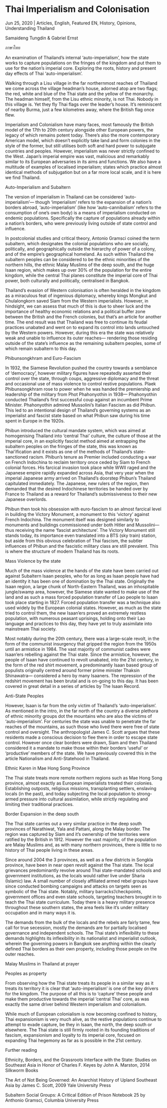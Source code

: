# Thai Imperialism and Colonisation

Jun 25, 2020 | Articles, English, Featured EN, History, Opinions, Understanding Thailand





Samaideng Tungdin & Gabriel Ernst

ภาษาไทย

An examination of Thailand’s internal ‘auto-imperialism’, how the state works to capture populations on the fringes of the kingdom and put them to use for the nation’s imperial core. Exploring the roots, history and present day effects of Thai ‘auto-imperialism’.

Walking through a Lisu village in the far northernmost reaches of Thailand we come across the village headman’s house, adorned atop are two flags; the red, white and blue of the Thai state and the yellow of the monarchy. The headman himself, from the Lisu ethnic minority, is not Thai. Nobody in this village is. Yet they fly Thai flags over the leader’s house. It’s reminiscent of nearby Burma, just a few kilometres away, where the British flag once flew.

Imperialism and Colonialism have many faces, most famously the British model of the 17th to 20th century alongside other European powers, the legacy of which remains potent today. There’s also the more contemporary American model, which doesn’t explicitly take land and form colonies in the style of the former, but still utilises both soft and hard power to subjugate countries and peoples. However, imperialism was never strictly confined to the West. Japan’s imperial empire was vast, malicious and remarkably similar to its European adversaries in its aims and functions. We also have a multitude of examples of localised imperialism; states which practice almost identical methods of subjugation but on a far more local scale, and it is here we find Thailand.



Auto-Imperialism and Subaltern

The version of imperialism in Thailand can be considered ‘auto-imperialism’— though ‘imperialism’ refers to the expansion of a nation’s borders abroad, ‘auto-imperialism’ (like how ‘auto-cannibalism’ refers to the consumption of one’s own body) is a means of imperialism conducted on endemic populations. Specifically the capture of populations already within a nation’s borders, who were previously living outside of state control and influence.

In postcolonial studies and critical theory, Antonio Gramsci coined the term subaltern, which designates the colonial populations who are socially, politically, and geographically outside the hierarchy of power of a colony, and of the empire’s geographical homeland. As such within Thailand the subaltern peoples can be considered to be the ethnic minorities of the northern hills, the ethnic Malay Muslims of the deep south, and the huge Isaan region, which makes up over 30% of the population for the entire kingdom, while the central Thai planes constitute the imperial core of Thai power, both culturally and politically, centralised in Bangkok.



Thailand’s evasion of Western colonisation is often heralded in the kingdom as a miraculous feat of ingenious diplomacy, whereby kings Mongkut and Chulalongkorn saved Siam from the Western imperialists. However, in hindsight, we can assess that much of this is due to sheer luck and the importance of healthy economic relations and a political buffer zone between the British and the French colonies, but that’s an article for another time. The end result was that Thailand was free to continue its feudal practices unabated and went on to expand its control into lands untouched by the Western powers. However, during this era the state was relatively weak and unable to influence its outer reaches— rendering those residing outside of the state’s influence as the remaining subaltern peoples, some of which remain subaltern to this day.

Phibunsongkhram and Euro-Fascism

In 1932, the Siamese Revolution pushed the country towards a semblance of ‘democracy’, however military figures have repeatedly asserted their control over the state, through coups, aggressive diplomacy and the threat and occasional use of mass violence to control restive populations. Plaek Phibunsongkhram rose to power when he was handed the premiership and leadership of the military from Phot Phahonyothin in 1938— Phahonyothin conducted Thailand’s first successful coup against an incumbent Prime Minister. Phahonyothin admired Mussolini’s Italian Fascism as did Phibun. This led to an intentional design of Thailand’s governing systems as an imperialist and fascist state based on what Phibun saw during his time spent in Europe in the 1920s. 

Phibun introduced the cultural mandate system, which was aimed at homogenising Thailand into ‘central Thai’ culture, the culture of those at the imperial core, in an explicitly fascist method aimed at entrapping the subaltern peoples on the fringes of the state, this was known as Thai’ification and it exists as one of the methods of Thailand’s state-sanctioned racism. Phibun’s tenure as Premier included conducting a war on French Indochina to reclaim territory once ceded by Siam to French colonial forces. His farcical invasion took place while WWII raged and the Japanese empire rapidly expanded across Asia, that very year when the imperial Japanese army arrived on Thailand’s doorstep Phibun’s Thailand capitulated immediately. The Japanese, new rulers of the region, then demanded that the desired Indochinese territories be handed over by France to Thailand as a reward for Thailand’s submissiveness to their new Japanese overlords. 

Phibun then took his obsession with euro-fascism to an almost farcical level in building the Victory Monument, a monument to this ‘victory’ against French Indochina. The monument itself was designed similarly to monuments and buildings commissioned under both Hitler and Mussolini— thus receiving the name ‘fascist architecture’. The Victory Monument still stands today, its importance even translated into a BTS (sky train) station, but aside from this obvious celebration of Thai fascism, the subtler influences of Phibun and the fascistic military class are still prevalent. This is where the structure of modern Thailand has its roots. 

Mass Violence by the state

Much of the mass violence at the hands of the state have been carried out against Subaltern Isaan peoples, who for as long as Isaan people have had an identity it has been one of domination by the Thai state. Originally the Isaan region, a large chunk of North-Eastern Thailand, was an inhospitable jungle/swamp area, however, the Siamese state wanted to make use of the land and as such a mass forced population transfer of Lao people to Isaan took place starting in 1827. Forced population transfer was a technique also used widely by the European colonial states. However, as much as the state tried to control them, the new Isaan’ers proved an extremely restless population, with numerous peasant uprisings, holding onto their Lao language and practices to this day, they have yet to truly assimilate into mainstream Thai society. 

Most notably during the 20th century, there was a large-scale revolt, in the form of the communist insurgency that gripped the region from the 1950s until an armistice in 1984. The vast majority of communist cadres were Isaan’ers rebelling against the Thai state. Since the armistice, however, the people of Isaan have continued to revolt unabated, into the 21st century, in the form of the red shirt movement, a predominantly Isaan based group of populists originally centred around former prime minister Thaksin Shinawatra— considered a hero by many Isaaners. The repression of the redshirt movement has been brutal and is on-going to this day. It has been covered in great detail in a series of articles by The Isaan Record.

Anti-State Peoples

However, Isaan is far from the only victim of Thailand’s ‘auto-imperialism’. As mentioned in the intro, in the far north of the country a diverse plethora of ethnic minority groups dot the mountains who are also the victims of ‘auto-imperialism’. For centuries the state was unable to penetrate the far reaches of the mountains, as such those who lived there were free of state control and oversight. The anthropologist James C. Scott argues that these residents made a conscious decision to flee there in order to escape state control. However once clear borders were drawn, Siam and then Thailand considered it a mandate to make those within their borders ‘useful’ or ‘productive’ members of the state. We have previously covered this in the article Nationalism and Anti-Statehood in Thailand. 

Ethnic Karen in Mae Hong Song Province

The Thai state treats more remote northern regions such as Mae Hong Song province, almost exactly as European imperialists treated their colonies. Establishing outposts, religious missions, transplanting settlers, enslaving locals (in the past), and today subjecting the local population to strong-armed pressure into cultural assimilation, while strictly regulating and limiting their traditional practices. 

Border Expansion in the deep south

The Thai state carries out a very similar practice in the deep south provinces of Narathiwat, Yala and Pattani, along the Malay border. The region was captured by Siam and it’s ownership of the territories were ratified by the British in 1912. However the vast majority, of the population are Malay Muslims and, as with many northern provinces, there is little to no history of Thai people living in these areas.

Since around 2004 the 3 provinces, as well as a few districts in Songkla province, have been in near open revolt against the Thai state. The local grievances predominantly revolve around Thai state-mandated schools and government institutions, as the locals would rather live under Sharia (Islamic) law. A small number of closely affiliated armed rebel groups have since conducted bombing campaigns and attacks on targets seen as symbolic of the Thai state. Notably, military barracks’/checkpoints, government offices and even state schools, targeting teachers brought in to teach the Thai state curriculum. Today there is a heavy military presence throughout these southern states, the area feels like it’s under military occupation and in many ways it is. 

The demands from the bulk of the locals and the rebels are fairly tame, few call for true secession, mostly the demands are for partially localised governance and independent schools. The Thai state’s inflexibility to these demands highlights its inflexibility in its nationalist and imperialist outlook, wherein the governing powers in Bangkok see anything within the clearly defined Thai borders as their own property, including those people on the outer reaches.

Malay Muslims in Thailand at prayer

Peoples as property

From observing how the Thai state treats its people in a similar way as it treats its territory it is clear that ‘auto-imperialism’ is one of the key drivers for the kingdom. The purpose of all this is to ‘capture’ these people and make them productive towards the imperial ‘central Thai’ core, as was exactly the same driver behind Western imperialism and colonialism. 

While much of European colonialism is now becoming confined to history, Thai expansionism is very much alive, as the restive populations continue to attempt to evade capture, be they in Isaan, the north, the deep south or elsewhere. The Thai state is still firmly rooted in its founding traditions of fascism, expansionism and loyalty to its imperial core, focused on expanding Thai hegemony as far as is possible in the 21st century. 

Further reading

Ethnicity, Borders, and the Grassroots Interface with the State: Studies on Southeast Asia in Honor of Charles F. Keyes by John A. Marston, 2014 Silkworm Books

The Art of Not Being Governed: An Anarchist History of Upland Southeast Asia by James C. Scott, 2009 Yale University Press 

Subaltern Social Groups: A Critical Edition of Prison Notebook 25 by Anthonio Gramsci, Columbia University Press